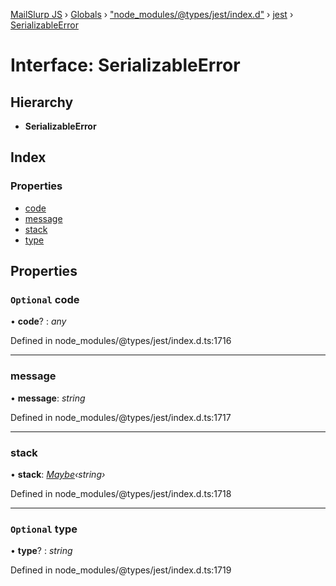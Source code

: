 [MailSlurp JS](../README.md) › [Globals](../globals.md) › ["node_modules/@types/jest/index.d"](../modules/_node_modules__types_jest_index_d_.md) › [jest](../modules/_node_modules__types_jest_index_d_.jest.md) › [SerializableError](_node_modules__types_jest_index_d_.jest.serializableerror.md)

# Interface: SerializableError

## Hierarchy

* **SerializableError**

## Index

### Properties

* [code](_node_modules__types_jest_index_d_.jest.serializableerror.md#optional-code)
* [message](_node_modules__types_jest_index_d_.jest.serializableerror.md#message)
* [stack](_node_modules__types_jest_index_d_.jest.serializableerror.md#stack)
* [type](_node_modules__types_jest_index_d_.jest.serializableerror.md#optional-type)

## Properties

### `Optional` code

• **code**? : *any*

Defined in node_modules/@types/jest/index.d.ts:1716

___

###  message

• **message**: *string*

Defined in node_modules/@types/jest/index.d.ts:1717

___

###  stack

• **stack**: *[Maybe](../modules/_node_modules__types_jest_index_d_.jest.md#maybe)‹string›*

Defined in node_modules/@types/jest/index.d.ts:1718

___

### `Optional` type

• **type**? : *string*

Defined in node_modules/@types/jest/index.d.ts:1719
